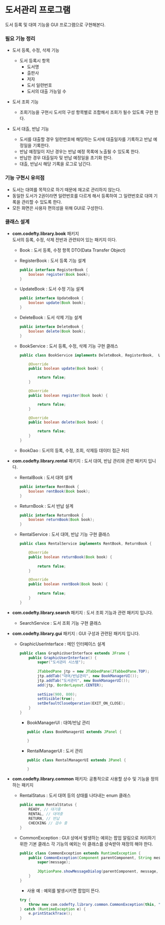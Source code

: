 # 도서관리 프로그램
도서 등록 및 대여 기능을 GUI 프로그램으로 구현해본다.

### 필요 기능 정리
- 도서 등록, 수정, 삭제 기능 
	- 도서 등록시 항목 
		- 도서명
		- 출판사
		- 저자 
		- 도서 일련번호
		- 도서의 대출 가능일 수 
					
- 도서 조회 기능
	- 조회기능을 구현시 도서의 구성 항목별로 조합해서 조회가 될수 있도록 구현 한다.
	
- 도서 대출, 반납 기능 
	- 도서를 대출할 경우 일련번호에 해당하는 도서에 대출일자를 기록하고 반납 예정일을 기록한다.
	- 반납 예정일이 지난 경우는 반납 예정 목록에 노출될 수 있도록 한다.
	- 반납한 경우 대출일자 및 반납 예정일을 초기화 한다.
	- 대출, 반납시 해당 기록을 로그로 남긴다.
	
### 기능 구현시 유의점
- 도서는 대여를 목적으로 하기 때문에 재고로 관리하지 않는다.
- 동일한 도서가 2권이라면 일련번호를 다르게 해서 등록하여 그 일련번호로 대여 기록을 관리할 수 있도록 한다.
- 모든 화면은 사용자 편의성을 위해 GUI로 구성한다.

### 클래스 설계
- **com.codefty.library.book** 패키지<br>도서의 등록, 수정, 삭제 전반과 관련되어 있는 패키지 이다.
	- Book : 도서 등록, 수정 항목 DTO(Data Transfer Object)
	- RegisterBook : 도서 등록 기능 설계
		```java
		public interface RegisterBook {
			boolean register(Book book);
		}
		```
	- UpdateBook : 도서 수정 기능 설계
		```java
		public interface UpdateBook {
			boolean update(Book book);
		}
		```
	- DeleteBook : 도서 삭제 기능 설계
		```java
		public interface DeleteBook {
			boolean delete(Book book);
		}
		```

	- BookService : 도서 등록, 수정, 삭제 기능 구현 클래스
		```java
		public class BookService implements DeleteBook, RegisterBook,  UpdateBook {

			@Override
			public boolean update(Book book) {

				return false;
			}

			@Override
			public boolean register(Book book) {

				return false;
			}

			@Override
			public boolean delete(Book book) {

				return false;
			}
		}
		```
	- BookDao : 도서의 등록, 수정, 조회, 삭제등 데이터 접근 처리 
	
- **com.codefty.library.rental** 패키지	: 도서 대여, 반납 관리와 관련 패키지 입니다.
	- RentalBook : 도서 대여 설계
		```java
		public interface RentBook {
			boolean rentBook(Book book);
		}
		```
	- ReturnBook : 도서 반납 설계
		```java
		public interface ReturnBook {
			boolean returnBook(Book book);
		}
		```
	- RentalService : 도서 대여, 반납 기능 구현 클래스 
		```java
		public class RentalService implements RentBook, ReturnBook {

			@Override
			public boolean returnBook(Book book) {
				
				return false;
			}

			@Override
			public boolean rentBook(Book book) {
				
				return false;
			}
		}
		```
- **com.codefty.library.search** 패키지 : 도서 조회 기능과 관련 패키지 입니다.
	- SearchService : 도서 조회 기능 구현 클래스 

- **com.codefty.library.gui** 패키지 : GUI 구성과 관련된 패키지 입니다.
	- GraphicUserInterface : 메인 인터페이스 설계 
		```java
		public class GraphicUserInterface extends JFrame {
			public GraphicUserInterface() {
				super("도서관리 시스템");
				
				JTabbedPane jtp = new JTabbedPane(JTabbedPane.TOP);
				jtp.addTab("대여/반납관리", new BookManagerUI());
				jtp.addTab("도서관리", new BookManagerUI());
				add(jtp, BorderLayout.CENTER);
				
				setSize(900, 800);
				setVisible(true);
				setDefaultCloseOperation(EXIT_ON_CLOSE);
			}
		}
		```
		- BookManagerUI : 대여/반납 관리
			```java
			public class BookManagerUI extends JPanel {
	
			}
			```
		- RentalManagerUI : 도서 관리 
			```java
			public class RentalManagerUI extends JPanel {

			}
			```
		
- **com.codefty.library.common** 패키지: 공통적으로 사용할 상수 및 기능을 정의하는 패키지
	- RentalStatus : 도서 대여 등의 상태를 나타내는 enum 클래스
		```java
		public enum RentalStatus {
			READY, // 대기중  
			RENTAL, // 대여중 
			RETURN, // 반납 
			CHECKING // 검수 중
		}
		```
	
	- CommonException : GUI 상에서 발생하는 예외는 팝업 알림으로 처리하기 위한 기본 클래스 각 기능의 예외는 이 클래스를 상속받아 재정의 해야 한다.
		```java
		public class CommonException extends RuntimeException {
			public CommonException(Component parentComponent, String message) {
				super(message);
				
				JOptionPane.showMessageDialog(parentComponent, message, "알림", JOptionPane.ERROR_MESSAGE);
			}
		}
		```
		
		- 사용 예 : 예외를 발생시키면 팝업이 뜬다.
		```java
		try {
			throw new com.codefty.library.common.CommonException(this, "테스트 메세지");
		} catch (RuntimeException e) {
			e.printStackTrace();
		}
		```